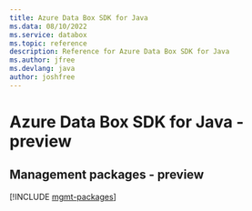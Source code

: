 ```yaml
---
title: Azure Data Box SDK for Java
ms.data: 08/10/2022
ms.service: databox
ms.topic: reference
description: Reference for Azure Data Box SDK for Java
ms.author: jfree
ms.devlang: java
author: joshfree
---
```

# Azure Data Box SDK for Java - preview

## Management packages - preview
[!INCLUDE [mgmt-packages](data-box-mgmt-index.md)]
